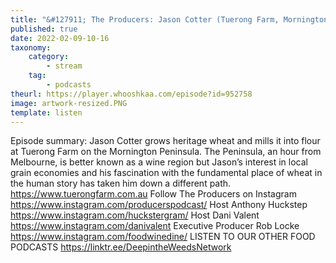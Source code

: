 ```yaml
---
title: "&#127911; The Producers: Jason Cotter (Tuerong Farm, Mornington Peninsula) - a different path"
published: true
date: 2022-02-09-10-16
taxonomy:
    category:
        - stream
    tag:
        - podcasts
theurl: https://player.whooshkaa.com/episode?id=952758
image: artwork-resized.PNG
template: listen
---
```


Episode summary: Jason Cotter grows heritage wheat and mills it into flour at Tuerong Farm on the Mornington Peninsula. The Peninsula, an hour from Melbourne, is better known as a wine region but Jason&rsquo;s interest in local grain economies and his fascination with the fundamental place of wheat in the human story has taken him down a different path. https://www.tuerongfarm.com.au Follow The Producers on Instagram https://www.instagram.com/producerspodcast/ Host Anthony Huckstep https://www.instagram.com/huckstergram/ Host Dani Valent https://www.instagram.com/danivalent Executive Producer Rob Locke https://www.instagram.com/foodwinedine/ LISTEN TO OUR OTHER FOOD PODCASTS https://linktr.ee/DeepintheWeedsNetwork
